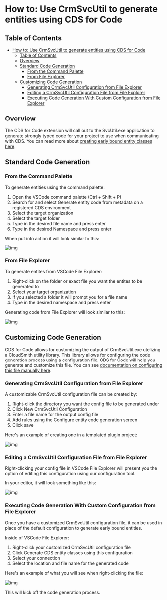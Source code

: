 # How to: Use CrmSvcUtil to generate entities using CDS for Code

## Table of Contents

- [How to: Use CrmSvcUtil to generate entities using CDS for Code](#how-to-use-crmsvcutil-to-generate-entities-using-cds-for-code)
  - [Table of Contents](#table-of-contents)
  - [Overview](#overview)
  - [Standard Code Generation](#standard-code-generation)
    - [From the Command Palette](#from-the-command-palette)
    - [From File Explorer](#from-file-explorer)
  - [Customizing Code Generation](#customizing-code-generation)
    - [Generating CrmSvcUtil Configuration from File Explorer](#generating-crmsvcutil-configuration-from-file-explorer)
    - [Editing a CrmSvcUtil Configuration File from File Explorer](#editing-a-crmsvcutil-configuration-file-from-file-explorer)
    - [Executing Code Generation With Custom Configuration from File Explorer](#executing-code-generation-with-custom-configuration-from-file-explorer)

## Overview

The CDS for Code extension will call out to the SvcUtil.exe application to generate strongly typed code for your project to use when communicating with CDS. You can read more about [creating early bound entity classes here](https://docs.microsoft.com/en-us/dynamics365/customerengagement/on-premises/developer/org-service/create-early-bound-entity-classes-code-generation-tool).

## Standard Code Generation

### From the Command Palette

To generate entities using the command palette:

1. Open the VSCode command palette (Ctrl + Shift + P)
2. Search for and select Generate entity code from metadata on a registered CDS environment
3. Select the target organization
4. Select the target folder
5. Type in the desired file name and press enter
6. Type in the desired Namespace and press enter

When put into action it will look similar to this:

![img](../../images/cds-generate-entities-command-palette.gif)

### From File Explorer

To generate entites from VSCode File Explorer:

1. Right-click on the folder or exact file you want the entites to be generated to
2. Select your target organization
3. If you selected a folder it will prompt you for a file name
4. Type in the desired namespace and press enter

Generating code from File Explorer will look similar to this:

![img](../../images/cds-generate-entities-file-explorer.gif)

## Customizing Code Generation

CDS for Code allows for customizing the output of CrmSvcUtil.exe utelizing a CloudSmith utility library. This library allows for configuring the code generation process using a configuration file. CDS for Code will help you generate and customize this file. You can see [documentation on configuring this file manually here](../../tools/CrmSvcUtil.md).

### Generating CrmSvcUtil Configuration from File Explorer

A customizable CrmSvcUtil configuration file can be created by:

1. Right-click the directory you want the config file to be generated under
2. Click New CrmSvcUtli Configuration
3. Enter a file name for the output config file
4. Add rules using the Configure entity code generation screen
5. Click save

Here's an example of creating one in a templated plugin project:

![img](../../images/generate-crmsvcutil-config.gif)

### Editing a CrmSvcUtil Configuration File from File Explorer

Right-clicking your config file in VSCode File Explorer will present you the option of editing this configuration using our configuration tool.

In your editor, it will look something like this:

![img](../../images/edit-svcutil-config.png)

### Executing Code Generation With Custom Configuration from File Explorer

Once you have a customized CrmSvcUtil configuration file, it can be used in place of the default configuration to generate early bound entities.

Inside of VSCode File Explorer:

1. Right-click your customized CrmSvcUtil configuration file
2. Click Generate CDS entity classes using this configuration
3. Select your connection
4. Select the location and file name for the generated code

Here's an example of what you will see when right-clicking the file:

![img](../../images/generate-classes-using-config.png)

This will kick off the code generation process.
